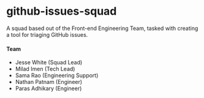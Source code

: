 # github-issues-squad

A squad based out of the Front-end Engineering Team, tasked with creating a tool for triaging GitHub issues. 

#### Team

- Jesse White (Squad Lead)
- Milad Imen (Tech Lead)
- Sama Rao (Engineering Support)
- Nathan Patnam (Engineer)
- Paras Adhikary (Engineer)
